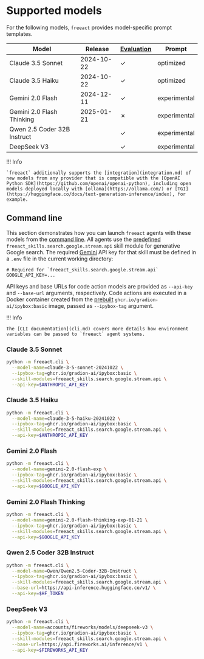 # Supported models

For the following models, `freeact` provides model-specific prompt templates.

| Model                       | Release    | [Evaluation](evaluation.md) | Prompt |
|-----------------------------|------------|-----------|--------------|
| Claude 3.5 Sonnet           | 2024-10-22 | ✓         | optimized    |
| Claude 3.5 Haiku            | 2024-10-22 | ✓         | optimized    |
| Gemini 2.0 Flash            | 2024-12-11 | ✓         | experimental |
| Gemini 2.0 Flash Thinking   | 2025-01-21 | ✗         | experimental |
| Qwen 2.5 Coder 32B Instruct |            | ✓         | experimental |
| DeepSeek V3                 |            | ✓         | experimental |

!!! Info

    `freeact` additionally supports the [integration](integration.md) of new models from any provider that is compatible with the [OpenAI Python SDK](https://github.com/openai/openai-python), including open models deployed locally with [ollama](https://ollama.com/) or [TGI](https://huggingface.co/docs/text-generation-inference/index), for example.

## Command line

This section demonstrates how you can launch `freeact` agents with these models from the [command line](cli.md). All agents use the [predefined](https://gradion-ai.github.io/freeact-skills/) `freeact_skills.search.google.stream.api` skill module for generative Google search. The required [Gemini](https://aistudio.google.com/app/apikey) API key for that skill must be defined in a `.env` file in the current working directory:

```env title=".env"
# Required for `freeact_skills.search.google.stream.api`
GOOGLE_API_KEY=...
```

API keys and base URLs for code action models are provided as `--api-key` and `--base-url` arguments, respectively. Code actions are executed in a Docker container created from the [prebuilt](environment.md#prebuilt-docker-images) `ghcr.io/gradion-ai/ipybox:basic` image, passed as `--ipybox-tag` argument.

!!! Info

    The [CLI documentation](cli.md) covers more details how environment variables can be passed to `freeact` agent systems.

### Claude 3.5 Sonnet

```bash
python -m freeact.cli \
  --model-name=claude-3-5-sonnet-20241022 \
  --ipybox-tag=ghcr.io/gradion-ai/ipybox:basic \
  --skill-modules=freeact_skills.search.google.stream.api \
  --api-key=$ANTHROPIC_API_KEY
```

### Claude 3.5 Haiku

```bash
python -m freeact.cli \
  --model-name=claude-3-5-haiku-20241022 \
  --ipybox-tag=ghcr.io/gradion-ai/ipybox:basic \
  --skill-modules=freeact_skills.search.google.stream.api \
  --api-key=$ANTHROPIC_API_KEY
```

### Gemini 2.0 Flash

```bash
python -m freeact.cli \
  --model-name=gemini-2.0-flash-exp \
  --ipybox-tag=ghcr.io/gradion-ai/ipybox:basic \
  --skill-modules=freeact_skills.search.google.stream.api \
  --api-key=$GOOGLE_API_KEY
```

### Gemini 2.0 Flash Thinking

```bash
python -m freeact.cli \
  --model-name=gemini-2.0-flash-thinking-exp-01-21 \
  --ipybox-tag=ghcr.io/gradion-ai/ipybox:basic \
  --skill-modules=freeact_skills.search.google.stream.api \
  --api-key=$GOOGLE_API_KEY
```

### Qwen 2.5 Coder 32B Instruct

```bash
python -m freeact.cli \
  --model-name=Qwen/Qwen2.5-Coder-32B-Instruct \
  --ipybox-tag=ghcr.io/gradion-ai/ipybox:basic \
  --skill-modules=freeact_skills.search.google.stream.api \
  --base-url=https://api-inference.huggingface.co/v1/ \
  --api-key=$HF_TOKEN
```

### DeepSeek V3

```bash
python -m freeact.cli \
  --model-name=accounts/fireworks/models/deepseek-v3 \
  --ipybox-tag=ghcr.io/gradion-ai/ipybox:basic \
  --skill-modules=freeact_skills.search.google.stream.api \
  --base-url=https://api.fireworks.ai/inference/v1 \
  --api-key=$FIREWORKS_API_KEY
```

